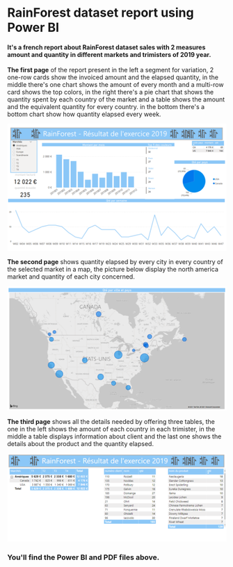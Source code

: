 # RainForest dataset report using Power BI

#### It's a french report about RainForest dataset sales with 2 measures amount and quantity in different markets and trimisters of 2019 year.

**The first page** of the report present in the left a segment for variation, 2 one-row cards show the invoiced amount and the elapsed quantity, in the middle there's one  chart shows the amount of every month and a multi-row card shows the top colors, in the right there's a pie chart that shows the quantity spent by each country of the market and a table shows the amount and the equivalent quantity for every country. in the bottom there's a bottom chart show how quantity elapsed every week. 

![page 1](https://github.com/Tekkh/powerbi-report-rainforest/blob/main/page1.PNG "Page 1 of powerbi-report-rainforest")

**The second page** shows quantity elapsed by every city in every country of the selected market in a map, the picture below display the north america market and quantity of each city concerned.

![page 2](https://github.com/Tekkh/powerbi-report-rainforest/blob/main/page2.PNG "Page 2 of powerbi-report-rainforest")

**The third page** shows all the details needed by offering three tables, the one in the left shows the amount of each country in each trimister, in the middle a table displays information about client and the last one shows the details about the product and the quantity elapsed.


![page 3](https://github.com/Tekkh/powerbi-report-rainforest/blob/main/page3.PNG "Page 3 of powerbi-report-rainforest")


### You'll find the Power BI and PDF files above.
